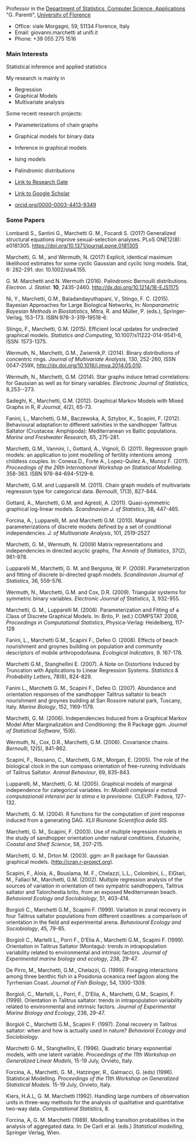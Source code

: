 Professor in the [Department of Statistics, Computer Science, Applications](http://www.disia.unifi.it) "G. Parenti", [University of Florence](http://www.unifi.it)

  - Office:  viale Morgagni, 59, 51134 Florence, Italy 
  - Email: giovanni.marchetti at unifi.it  
  - Phone: +39 055 275 1516


### Main Interests
Statistical inference and applied statistics

My research is mainly in

   - Regression
   - Graphical Models
   - Multivariate analysis

Some recent research projects: 

   - Parameterizations of chain graphs
   - Graphical models for binary data
   - Inference in graphical models
   - Ising models
   - Palindromic distributions


- [Link to Research Gate](https://www.researchgate.net/profile/Giovanni_Marchetti/contributions)
- [Link to Google Scholar](http://scholar.google.it/citations?hl=it&user=G1umN28AAAAJ)
- [orcid.org/0000-0003-4413-9349](https://orcid.org/0000-0003-4413-9349)

### Some Papers

Lombardi S., Santini G., Marchetti G. M., Focardi S. (2017) Generalized structural equations improve sexual-selection analyses. PLoS ONE12(8): e0181305. https://doi.org/10.1371/journal.pone.0181305

Marchetti, G. M., and Wermuth, N. (2017) Explicit, identical maximum likelihood estimates for some cyclic Gaussian and cyclic Ising models. Stat, 6: 282-291. doi: 10.1002/sta4.155.

G. M. Marchetti and N. Wermuth (2016). Palindromic Bernoulli distributions. *Electron. J. Statist.* **10**,  2435-2460. http://dx.doi.org/10.1214/16-EJS1175

Ni, Y., Marchetti, G.M., Baladandayuthapani, V., Stingo, F. C. (2015). Bayesian Approaches for Large Biological Networks, In: *Nonparametric Bayesian Methods in Biostatistics*, Mitra, R. and Müller, P. (eds.), Springer-Verlag, 153-173. ISBN:978-3-319-19518-6.
  

Stingo, F., Marchetti, G.M. (2015). Efficient local updates for undirected graphical models. *Statistics and Computing*, 10.1007/s11222-014-9541-6, ISSN: 1573-1375.

Wermuth, N., Marchetti, G.M., Zwiernik,P. (2014). Binary distributions of concentric rings. *Journal of Multivariate Analysis*, 130, 252-260, ISSN 0047-259X, http://dx.doi.org/10.1016/j.jmva.2014.05.010.

Wermuth, N., Marchetti, G.M. (2014). Star graphs induce tetrad correlations: for Gaussian as well as for binary variables. *Electronic Journal of Statistics*, 8,253--273.

Sadeghi, K., Marchetti, G.M. (2012). Graphical Markov Models with Mixed Graphs in R, *R Journal*, 4(2), 65-73.

Fanini, L., Marchetti, G.M., Baczewska, A, Sztybor, K., Scapini, F. (2012). Behavioural adaptation to different salinities in the sandhopper Talitrus Saltator (Crustacea: Amphipoda): Mediterranean vs Baltic populations. *Marine and Freshwater Research*, 65, 275-281.

Marchetti, G.M., Vannini, I., Gottard, A., Vignoli, D. (2011). Regression graph models: an application to joint modelling of fertility intentions among childless couples. In: Conesa D., Forte A., Lopez-Quilez A., Munoz F. (2011). *Proceedings of the 26th International Workshop on Statistical Modelling*. 358-363. ISBN 978-84-694-5129-8.

Marchetti, G.M. and Lupparelli M. (2011). Chain graph models of multivariate regression type for categorical data. *Bernoulli*, 17(3), 827-844. 

Gottard, A., Marchetti, G.M. and Agresti, A. (2011). Quasi-symmetric graphical log-linear models. *Scandinavian J. of Statistics*, 38, 447-465. 

Forcina, A., Lupparelli, M. and Marchetti G.M. (2010). Marginal parameterizations of discrete models defined by a set of conditional independencies. *J. of Multivariate Analysis*, 101, 2519-2527. 

Marchetti, G. M., Wermuth, N. (2009) Matrix representations and independencies in directed acyclic graphs, *The Annals of Statistics*, 37(2), 961-978. 

Lupparelli M., Marchetti, G. M. and Bergsma, W. P. (2009). Parameterization and fitting of discrete bi-directed graph models. *Scandinavian Journal of Statistics*, 36, 559-576. 

Wermuth, N., Marchetti, G.M. and Cox, D.R. (2009). Triangular systems for symmetric binary variables. *Electronic Journal of Statistics*, 3, 932-955.

Marchetti, G. M., Lupparelli M. (2008). Parameterization and Fitting of a Class of Discrete Graphical Models. In: Brito, P. (ed.) COMPSTAT 2008, *Proceedings in Computational Statistics*, Physica-Verlag: Heidelberg, 117-128 

Fanini, L., Marchetti G.M., Scapini F., Defeo O. (2008). Effects of beach nourishment and groynes building on population and community descriptors of mobile arthropodofauna. *Ecological Indicators*, 9. 167-178.

Marchetti G.M., Stanghellini E. (2007). A Note on Distortions Induced by Truncation with Applications to Linear Regression Systems. *Statistics & Probability Letters*, 78(6), 824-829.

Fanini L., Marchetti G. M., Scapini F., Defeo O. (2007). Abundance and orientation responses of the sandhopper Talitrus saltator to beach nourishment and groynes building at San Rossore natural park, Tuscany, Italy. *Marine Biology*, 152, 1169-1179.

Marchetti, G. M. (2006). Independencies Induced from a Graphical Markov Model After Marginalization and Conditioning: the R Package ggm. *Journal of Statistical Software*, 15(6). 

Wermuth, N., Cox, D.R., Marchetti, G.M. (2006). Covariance chains. *Bernoulli*, 12(5), 841-862. 

Scapini, F., Rossano, C., Marchetti, G.M., Morgan, E. (2005). The role of the biological clock in the sun compass orientation of free-running individuals of Talitrus Saltator. *Animal Behaviour*, 69, 835-843.

Lupparelli, M., Marchetti, G. M. (2005). Graphical models of marginal independence for categorical variables. In: *Modelli complessi e metodi computazionali intensivi per la stima e la previsione*. CLEUP: Padova, 127-132.

Marchetti, G. M. (2004). R functions for the computation of joint response induced from a generating DAG. *XLII Riunione Scientifica della SIS*.

Marchetti, G. M., Scapini, F. (2003). Use of multiple regression models in the study of sandhopper orientation under natural conditions. *Estuarine, Coastal and Shelf Science*, 58, 207-215.

Marchetti, G. M., Drton M. (2003). ggm: an R package for Gaussian graphical models. (http://cran.r-project.org).

Scapini, F., Aloia, A., Bouslama, M. F., Chelazzi, L.L., Colombini, L., ElGtari, M., Fallaci M., Marchetti, G.M. (2002). Multiple regression analysis of the sources of variation in orientation of two sympatric sandhoppers, Talitrus saltator and Talorchestia brito, from an exposed Mediterranean beach. *Behavioral Ecology and Sociobiology*, 51, 403-414.

Borgioli C., Marchetti G.M., Scapini F. (1999). Variation in zonal recovery in four Talitrus saltator populations from different coastlines: a comparison of orientation in the field and experimental arena. *Behavioural Ecology and Sociobiology*, 45, 79-85.

Borgioli C., Martelli L., Porri F., D’Elia A., Marchetti G.M., Scapini F. (1999). Orientation in Talitrus Saltator (Montagu): trends in intrapopulation variability related to environmental and intrinsic factors. *Journal of Experimental marine biology and ecology*, 238, 29-47.

De Pirro, M., Marchetti, G.M., Chelazzi, G. (1999). Foraging interactions among three benthic fish in a Posidonia oceanica reef lagoon along the Tyrrhenian Coast. *Journal of Fish Biology*, 54, 1300-1309.

Borgioli, C., Martelli, L., Porri, F., D’Elia, A., Marchetti, G.M., Scapini, F. (1999). Orientation in Talitrus saltator: trends in intrapopulation variability related to environmental and intrinsic factors. *Journal of Experimental Marine Biology and Ecology*, 238, 29-47.

Borgioli C., Marchetti G.M., Scapini F. (1997). Zonal recovery in Talitrus saltator: when and how is actually used in nature? *Behavioral Ecology and Sociobiology*.

Marchetti G. M., Stanghellini, E. (1996). Quadratic binary exponential models, with one latent variable. *Proceedings of the 11th Workshop on Generalized Linear Models*, 15-19 July, Orvieto, Italy.

Forcina, A., Marchetti, G. M., Hatzinger, R., Galmacci, G. (eds) (1996). Statistical Modelling. *Proceedings of the 11th Workshop on Generalized Statistical Models*. 15-19 July, Orvieto, Italy.

Kiers, H.A.L, G. M. Marchetti (1992). Handling large numbers of observation units in three-way methods for the analysis of qualitative and quantitative two-way data. *Computational Statistics*, 8.

Forcina, A, G. M. Marchetti (1989). Modelling transition probabilities in the analysis of aggregated data. In: De Carli et al. (eds.) *Statistical modelling*, Springer Verlag, Wien.
